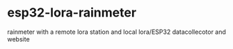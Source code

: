 # esp32-lora-rainmeter
rainmeter with a remote lora station and local lora/ESP32 datacollecotor and website
